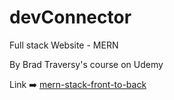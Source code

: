 # devConnector

Full stack Website - MERN

By Brad Traversy's course on Udemy

Link ➡️ [mern-stack-front-to-back](https://www.udemy.com/course/mern-stack-front-to-back/)
